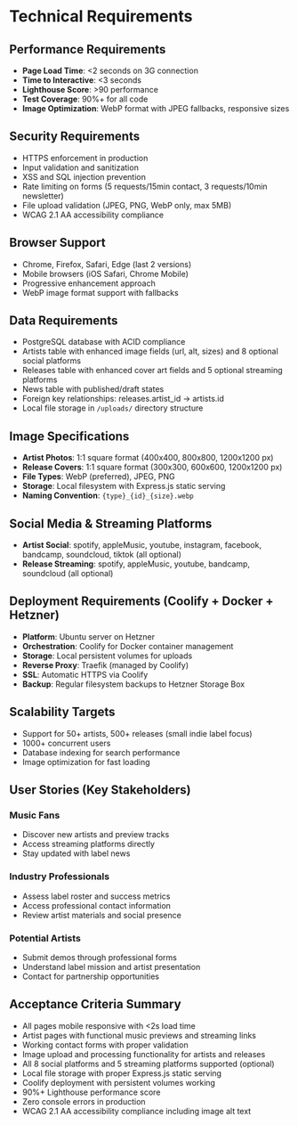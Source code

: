 # Technical Requirements

## Performance Requirements
- **Page Load Time**: <2 seconds on 3G connection
- **Time to Interactive**: <3 seconds  
- **Lighthouse Score**: >90 performance
- **Test Coverage**: 90%+ for all code
- **Image Optimization**: WebP format with JPEG fallbacks, responsive sizes

## Security Requirements
- HTTPS enforcement in production
- Input validation and sanitization
- XSS and SQL injection prevention
- Rate limiting on forms (5 requests/15min contact, 3 requests/10min newsletter)
- File upload validation (JPEG, PNG, WebP only, max 5MB)
- WCAG 2.1 AA accessibility compliance

## Browser Support
- Chrome, Firefox, Safari, Edge (last 2 versions)
- Mobile browsers (iOS Safari, Chrome Mobile)
- Progressive enhancement approach
- WebP image format support with fallbacks

## Data Requirements
- PostgreSQL database with ACID compliance
- Artists table with enhanced image fields (url, alt, sizes) and 8 optional social platforms
- Releases table with enhanced cover art fields and 5 optional streaming platforms
- News table with published/draft states
- Foreign key relationships: releases.artist_id → artists.id
- Local file storage in `/uploads/` directory structure

## Image Specifications
- **Artist Photos**: 1:1 square format (400x400, 800x800, 1200x1200 px)
- **Release Covers**: 1:1 square format (300x300, 600x600, 1200x1200 px)
- **File Types**: WebP (preferred), JPEG, PNG
- **Storage**: Local filesystem with Express.js static serving
- **Naming Convention**: `{type}_{id}_{size}.webp`

## Social Media & Streaming Platforms
- **Artist Social**: spotify, appleMusic, youtube, instagram, facebook, bandcamp, soundcloud, tiktok (all optional)
- **Release Streaming**: spotify, appleMusic, youtube, bandcamp, soundcloud (all optional)

## Deployment Requirements (Coolify + Docker + Hetzner)
- **Platform**: Ubuntu server on Hetzner
- **Orchestration**: Coolify for Docker container management
- **Storage**: Local persistent volumes for uploads
- **Reverse Proxy**: Traefik (managed by Coolify)
- **SSL**: Automatic HTTPS via Coolify
- **Backup**: Regular filesystem backups to Hetzner Storage Box

## Scalability Targets
- Support for 50+ artists, 500+ releases (small indie label focus)
- 1000+ concurrent users  
- Database indexing for search performance
- Image optimization for fast loading

## User Stories (Key Stakeholders)

### Music Fans
- Discover new artists and preview tracks
- Access streaming platforms directly
- Stay updated with label news

### Industry Professionals  
- Assess label roster and success metrics
- Access professional contact information
- Review artist materials and social presence

### Potential Artists
- Submit demos through professional forms
- Understand label mission and artist presentation
- Contact for partnership opportunities

## Acceptance Criteria Summary
- All pages mobile responsive with <2s load time
- Artist pages with functional music previews and streaming links
- Working contact forms with proper validation
- Image upload and processing functionality for artists and releases
- All 8 social platforms and 5 streaming platforms supported (optional)
- Local file storage with proper Express.js static serving
- Coolify deployment with persistent volumes working
- 90%+ Lighthouse performance score
- Zero console errors in production
- WCAG 2.1 AA accessibility compliance including image alt text